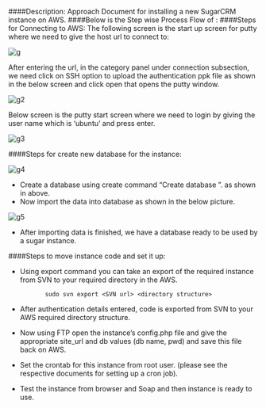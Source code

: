 ####Description:
Approach Document for installing a new SugarCRM instance on AWS.
####Below is the Step wise Process Flow of :
####Steps for Connecting to AWS:
The following screen is the start up screen for putty where we need to give the host url to connect to:

![g](https://cloud.githubusercontent.com/assets/17013436/22283856/60e1093e-e30a-11e6-991d-a6b783347b6e.PNG)

After entering the url, in the category panel under connection subsection, we need click on SSH option to upload the authentication ppk 
file as shown in the below screen and click open that opens the putty window.

![g2](https://cloud.githubusercontent.com/assets/17013436/22283903/a04a182c-e30a-11e6-8b10-357af299e26e.PNG)

Below screen is the putty start screen where we need to login by giving the user name which is ‘ubuntu’ and press enter.

![g3](https://cloud.githubusercontent.com/assets/17013436/22283981/08eb7f88-e30b-11e6-8d45-cf2e2a75e17d.PNG)

####Steps for create new database for the instance:

![g4](https://cloud.githubusercontent.com/assets/17013436/22284023/45ed7148-e30b-11e6-95f4-01255b26d87b.PNG)

* Create a database using create command “Create database <database name>”. as shown in above.<br />
* Now import the data into database as shown in the below picture.

![g5](https://cloud.githubusercontent.com/assets/17013436/22284057/6f60a7f2-e30b-11e6-8724-21ad2171957e.PNG)

* After importing data is finished, we have a database ready to be used by a sugar instance.

####Steps to move instance code and set it up:

* Using export command you can take an export of  the required instance from SVN to your required directory in the AWS.

             sudo svn export <SVN url> <directory structure>  
             
* After authentication details entered, code is exported from  SVN to your AWS required directory structure.
* Now using FTP open the instance’s config.php file and give the appropriate site_url and db values (db name, pwd) and save this file back on AWS.
* Set the crontab for this instance from root user.
(please see the respective documents for setting up a cron job).
* Test the instance from browser and Soap and then instance is ready to use.



